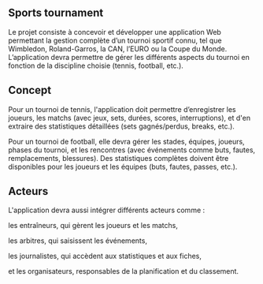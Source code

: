## Sports tournament
Le projet consiste à concevoir et développer une application Web permettant la gestion complète d’un tournoi sportif connu, tel que Wimbledon, Roland-Garros, la CAN, l’EURO ou la Coupe du Monde. L’application devra permettre de gérer les différents aspects du tournoi en fonction de la discipline choisie (tennis, football, etc.).
## Concept
Pour un tournoi de tennis, l'application doit permettre d’enregistrer les joueurs, les matchs (avec jeux, sets, durées, scores, interruptions), et d'en extraire des statistiques détaillées (sets gagnés/perdus, breaks, etc.).

Pour un tournoi de football, elle devra gérer les stades, équipes, joueurs, phases du tournoi, et les rencontres (avec événements comme buts, fautes, remplacements, blessures). Des statistiques complètes doivent être disponibles pour les joueurs et les équipes (buts, fautes, passes, etc.).
## Acteurs
L'application devra aussi intégrer différents acteurs comme :

les entraîneurs, qui gèrent les joueurs et les matchs,

les arbitres, qui saisissent les événements,

les journalistes, qui accèdent aux statistiques et aux fiches,

et les organisateurs, responsables de la planification et du classement.
